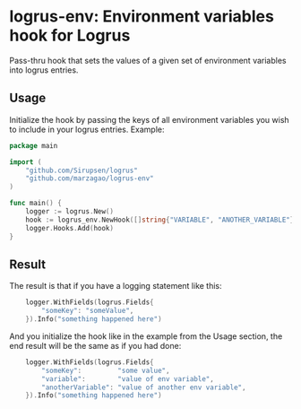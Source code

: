 # logrus-env: Environment variables hook for Logrus

Pass-thru hook that sets the values of a given set of environment variables into logrus entries.

## Usage

Initialize the hook by passing the keys of all environment variables you wish to include in your logrus entries. Example:

```go
package main

import (
	"github.com/Sirupsen/logrus"
	"github.com/marzagao/logrus-env"
)

func main() {
	logger := logrus.New()
	hook := logrus_env.NewHook([]string{"VARIABLE", "ANOTHER_VARIABLE"})
	logger.Hooks.Add(hook)
}
```

## Result

The result is that if you have a logging statement like this:

```go
	logger.WithFields(logrus.Fields{
		"someKey": "someValue",
	}).Info("something happened here")
```

And you initialize the hook like in the example from the Usage section, the end result will be the same as if you had done:

```go
	logger.WithFields(logrus.Fields{
		"someKey":         "some value",
		"variable":        "value of env variable",
		"anotherVariable": "value of another env variable",
	}).Info("something happened here")
```
